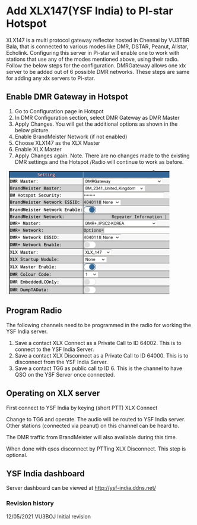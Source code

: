 # Add XLX147(YSF India) to PI-star Hotspot

XLX147 is a multi protocol gateway reflector hosted in Chennai by VU3TBR Bala, that is connected to various modes like DMR, DSTAR, Peanut, Allstar, Echolink. Configuring this server in Pi-star will enable one to work with stations that use any of the modes mentioned above, using their radio. Follow the below steps for the configuration. DMRGateway allows one xlx server to be added out of 6 possible DMR networks. These steps are same for adding any xlx servers to Pi-star. 
## Enable DMR Gateway in Hotspot

1. Go to Configuration page in Hotspot 
1. In DMR Configuration section, select DMR Gateway as DMR Master 
1. Apply Changes. You will get the additional options as shown in the below picture. 
1. Enable BrandMeister Network (if not enabled) 
1. Choose XLX147 as the XLX Master
1. Enable XLX Master 
1. Apply Changes again. 
Note. There are no changes made to the existing DMR settings and the Hotspot /Radio will continue to work as before. 
<img src="dmr_gateway_settings.jpg" width="440">

## Program Radio

The following channels need to be programmed in the radio for working the YSF India server.
1. Save a contact XLX Connect as a Private Call to ID 64002. This is to connect to the YSF India Server. 
1. Save a contact XLX Disconnect as a Private Call to ID 64000. This is to disconnect from the YSF India Server.
1. Save a contact TG6 as public call to ID 6. This is the channel to have QSO on the YSF Server once connected.

## Operating on XLX server

First connect to YSF India by keying (short PTT) XLX Connect

Change to TG6 and operate. The audio will be routed to YSF India server. Other stations (connected via peanut) on this channel can be heard to. 

The DMR traffic from BrandMeister will also available during this time. 

When done with qsos disconnect by PTTing XLX Disconnect. This step is optional.
## YSF India dashboard 
Server dashboard can be viewed at http://ysf-india.ddns.net/

### Revision history
12/05/2021 VU3BOJ Initial revision
